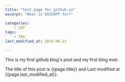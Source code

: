 ```yaml
---
title: "test page for github.io"
excerpt: "What is EXCERPT for?"

categories:
	- CAT
tags:
	- TAG
last_modified_at: 2019-08-21

---
```


This is my first github blog's post and my first blog ever.

The title of this post is {{page.title}} and
Last modified at {{page.last_modified_at}}.
